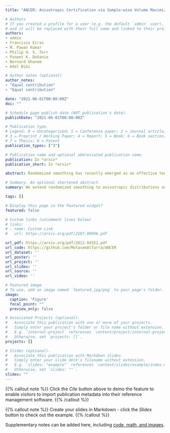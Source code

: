 ```yaml
---
title: "ANCER: Anisotropic Certification via Sample-wise Volume Maximization"

# Authors
# If you created a profile for a user (e.g. the default `admin` user), write the username (folder name) here 
# and it will be replaced with their full name and linked to their profile.
authors:
- admin
- Francisco Eiras
- M. Pawan Kumar
- Philip H. S. Torr
- Puneet K. Dokania
- Bernard Ghanem
- Adel Bibi

# Author notes (optional)
author_notes: 
- "Equal contribution"
- "Equal contribution"

date: "2021-06-01T00:00:00Z"
doi: ""

# Schedule page publish date (NOT publication's date).
publishDate: "2021-06-01T00:00:00Z"

# Publication type.
# Legend: 0 = Uncategorized; 1 = Conference paper; 2 = Journal article;
# 3 = Preprint / Working Paper; 4 = Report; 5 = Book; 6 = Book section;
# 7 = Thesis; 8 = Patent
publication_types: ["3"]

# Publication name and optional abbreviated publication name.
publication: In *arxiv*
publication_short: In *arxiv*

abstract: Randomized smoothing has recently emerged as an effective tool that enables certification of deep neural network classifiers at scale. All prior art on randomized smoothing has focused on isotropic ℓp certification, which has the advantage of yielding certificates that can be easily compared among isotropic methods via ℓp-norm radius. However, isotropic certification limits the region that can be certified around an input to worst-case adversaries, i.e., it cannot reason about other "close", potentially large, constant prediction safe regions. To alleviate this issue, (i) we theoretically extend the isotropic randomized smoothing ℓ1 and ℓ2 certificates to their generalized anisotropic counterparts following a simplified analysis. Moreover, (ii) we propose evaluation metrics allowing for the comparison of general certificates - a certificate is superior to another if it certifies a superset region - with the quantification of each certificate through the volume of the certified region. We introduce ANCER, a practical framework for obtaining anisotropic certificates for a given test set sample via volume maximization. Our empirical results demonstrate that ANCER achieves state-of-the-art ℓ1 and ℓ2 certified accuracy on both CIFAR-10 and ImageNet at multiple radii, while certifying substantially larger regions in terms of volume, thus highlighting the benefits of moving away from isotropic analysis. 

# Summary. An optional shortened abstract.
summary: We extend randomized smoothing to anisotropic distributions and optimize the anisotropic smoothing parameters per input point in randomized smoothing.

tags: []

# Display this page in the Featured widget?
featured: false

# Custom links (uncomment lines below)
# links:
# - name: Custom Link
#   url: https://arxiv.org/pdf/2107.00996.pdf

url_pdf: https://arxiv.org/pdf/2012.04351.pdf
url_code: https://github.com/MotasemAlfarra/ANCER
url_dataset: ''
url_poster: ''
url_project: ''
url_slides: ''
url_source: ''
url_video: ''

# Featured image
# To use, add an image named `featured.jpg/png` to your page's folder. 
image:
  caption: 'Figure'
  focal_point: ""
  preview_only: false

# Associated Projects (optional).
#   Associate this publication with one or more of your projects.
#   Simply enter your project's folder or file name without extension.
#   E.g. `internal-project` references `content/project/internal-project/index.md`.
#   Otherwise, set `projects: []`.
projects: []

# Slides (optional).
#   Associate this publication with Markdown slides.
#   Simply enter your slide deck's filename without extension.
#   E.g. `slides: "example"` references `content/slides/example/index.md`.
#   Otherwise, set `slides: ""`.
slides: ""
---
```


{{% callout note %}}
Click the *Cite* button above to demo the feature to enable visitors to import publication metadata into their reference management software.
{{% /callout %}}

{{% callout note %}}
Create your slides in Markdown - click the *Slides* button to check out the example.
{{% /callout %}}

Supplementary notes can be added here, including [code, math, and images](https://wowchemy.com/docs/writing-markdown-latex/).
